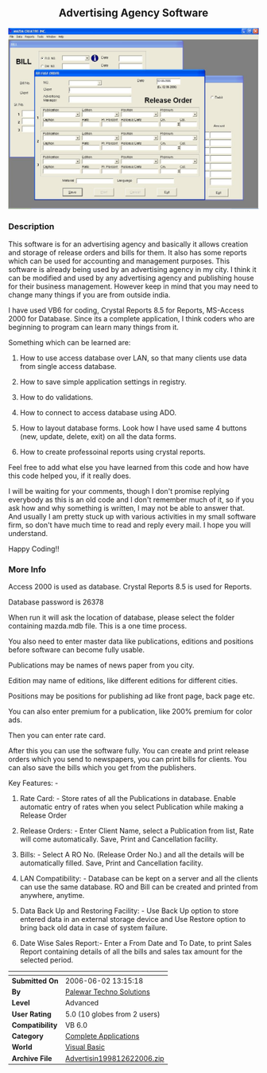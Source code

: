 ﻿<div align="center">

## Advertising Agency Software

<img src="PIC200662351162690.JPG">
</div>

### Description

This software is for an advertising agency and basically it allows creation and storage of release orders and bills for them. It also has some reports which can be used for accounting and management purposes. This software is already being used by an advertising agency in my city. I think it can be modified and used by any advertising agency and publishing house for their business management. However keep in mind that you may need to change many things if you are from outside india.

I have used VB6 for coding, Crystal Reports 8.5 for Reports, MS-Access 2000 for Database. Since its a complete application, I think coders who are beginning to program can learn many things from it.

Something which can be learned are:

1. How to use access database over LAN, so that many clients use data from single access database.

2. How to save simple application settings in registry.

3. How to do validations.

4. How to connect to access database using ADO.

5. How to layout database forms. Look how I have used same 4 buttons (new, update, delete, exit) on all the data forms.

6. How to create professoinal reports using crystal reports.

Feel free to add what else you have learned from this code and how have this code helped you, if it really does.

I will be waiting for your comments, though I don't promise replying everybody as this is an old code and I don't remember much of it, so if you ask how and why something is written, I may not be able to answer that. And usually I am pretty stuck up with various activities in my small software firm, so don't have much time to read and reply every mail. I hope you will understand.

Happy Coding!!
 
### More Info
 
Access 2000 is used as database. Crystal Reports 8.5 is used for Reports.

Database password is 26378

When run it will ask the location of database, please select the folder containing mazda.mdb file. This is a one time process.

You also need to enter master data like publications, editions and positions before software can become fully usable.

Publications may be names of news paper from you city.

Edition may name of editions, like different editions for different cities.

Positions may be positions for publishing ad like front page, back page etc.

You can also enter premium for a publication, like 200% premium for color ads.

Then you can enter rate card.

After this you can use the software fully. You can create and print release orders which you send to newspapers, you can print bills for clients. You can also save the bills which you get from the publishers.

Key Features: -

1.	Rate Card: - Store rates of all the Publications in database. Enable automatic entry of rates when you select Publication while making a Release Order

2.	Release Orders: - Enter Client Name, select a Publication from list, Rate will come automatically. Save, Print and Cancellation facility.

3.	Bills: - Select A RO No. (Release Order No.) and all the details will be automatically filled. Save, Print and Cancellation facility.

4.	LAN Compatibility: - Database can be kept on a server and all the clients can use the same database. RO and Bill can be created and printed from anywhere, anytime.

5.	Data Back Up and Restoring Facility: - Use Back Up option to store entered data in an external storage device and Use Restore option to bring back old data in case of system failure.

6.	Date Wise Sales Report:- Enter a From Date and To Date, to print Sales Report containing details of all the bills and sales tax amount for the selected period.


<span>             |<span>
---                |---
**Submitted On**   |2006-06-02 13:15:18
**By**             |[Palewar Techno Solutions](https://github.com/Planet-Source-Code/PSCIndex/blob/master/ByAuthor/palewar-techno-solutions.md)
**Level**          |Advanced
**User Rating**    |5.0 (10 globes from 2 users)
**Compatibility**  |VB 6\.0
**Category**       |[Complete Applications](https://github.com/Planet-Source-Code/PSCIndex/blob/master/ByCategory/complete-applications__1-27.md)
**World**          |[Visual Basic](https://github.com/Planet-Source-Code/PSCIndex/blob/master/ByWorld/visual-basic.md)
**Archive File**   |[Advertisin199812622006\.zip](https://github.com/Planet-Source-Code/palewar-techno-solutions-advertising-agency-software__1-65542/archive/master.zip)








